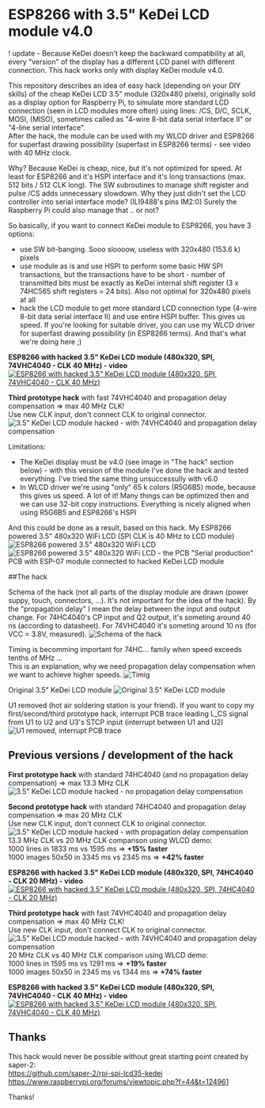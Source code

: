 # ESP8266 with 3.5" KeDei LCD module v4.0

! update - Because KeDei doesn't keep the backward compatibility at all, every "version" of the display has a different LCD panel with different connection. This hack works only with display KeDei module v4.0.

This repository describes an idea of easy hack (depending on your DIY skills) of the cheap KeDei LCD 3.5" module (320x480 pixels), originally sold as a display option for Raspberry Pi, to simulate more standard LCD connection (seen in LCD modules more often) using lines: /CS, D/C, SCLK, MOSI, (MISO), sometimes called as "4-wire 8-bit data serial interface II" or "4-line serial interface".<br>
After the hack, the module can be used with my WLCD driver and ESP8266 for superfast drawing possibility (superfast in ESP8266 terms) - see video with 40 MHz clock.

Why? Because KeDei is cheap, nice, but it's not optimized for speed. At least for ESP8266 and it's HSPI interface and it's long transactions (max. 512 bits / 512 CLK long). The SW subroutines to manage shift register and pulse /CS adds unnecessary slowdown. Why they just didn't set the LCD controller into serial interface mode? (ILI9488's pins IM2:0) Surely the Raspberry Pi could also manage that .. or not?

So basically, if you want to connect KeDei module to ESP8266, you have 3 options:
- use SW bit-banging. Sooo sloooow, useless with 320x480 (153.6 k) pixels
- use module as is and use HSPI to perform some basic HW SPI transactions, but the transactions have to be short - number of transmitted bits must be exactly as KeDei internal shift register (3 x 74HC565 shift registers = 24 bits). Also not optimal for 320x480 pixels at all
- hack the LCD module to get more standard LCD connection type (4-wire 8-bit data serial interface II) and use entire HSPI buffer. This gives us speed. If you're looking for suitable driver, you can use my WLCD driver for superfast drawing possibility (in ESP8266 terms). And that's what we're doing here ;)

<b>ESP8266 with hacked 3.5" KeDei LCD module (480x320, SPI, 74VHC4040 - CLK 40 MHz) - video</b><br>
[![ESP8266 with hacked 3.5" KeDei LCD module (480x320, SPI, 74VHC4040 - CLK 40 MHz)](http://img.youtube.com/vi/7dyVdiZUw1o/1.jpg)](http://www.youtube.com/watch?v=7dyVdiZUw1o)

<b>Third prototype hack</b> with fast 74VHC4040 and propagation delay compensation => max 40 MHz CLK!<br>
Use new CLK input, don't connect CLK to original connector.
![3.5" KeDei LCD module hacked - with 74VHC4040 and propagation delay compensation](https://raw.githubusercontent.com/wdim0/esp8266_with_KeDei_lcd_module/master/module_hacked_vhc_with_compensation.jpg)

Limitations:
- The KeDei display must be v4.0 (see image in "The hack" section below) - with this version of the module I've done the hack and tested everything. I've tried the same thing unsuccessully with v6.0
- In WLCD driver we're using "only" 65 k colors (R5G6B5) mode, because this gives us speed. A lot of it! Many things can be optimized then and we can use 32-bit copy instructions. Everything is nicely aligned when using R5G6B5 and ESP8266's HSPI

And this could be done as a result, based on this hack. My ESP8266 powered 3.5" 480x320 WiFi LCD (SPI CLK is 40 MHz to LCD module)<br>
![ESP8266 powered 3.5" 480x320 WiFi LCD](https://raw.githubusercontent.com/wdim0/esp8266_with_KeDei_lcd_module/master/ESP8266_with_KeDei_LCD_final.jpg)
![ESP8266 powered 3.5" 480x320 WiFi LCD - the PCB](https://raw.githubusercontent.com/wdim0/esp8266_with_KeDei_lcd_module/master/ESP8266_with_KeDei_LCD_final_PCB.jpg)
"Serial production" PCB with ESP-07 module connected to hacked KeDei LCD module

##The hack

Schema of the hack (not all parts of the display module are drawn (power suppy, touch, connectors, ...). It's not important for the idea of the hack). By the "propagation delay" I mean the delay between the input and output change. For 74HC4040's CP input and Q2 output, it's someting around 40 ns (according to datasheet). For 74VHC4040 it's someting around 10 ns (for VCC = 3.8V, measured).
![Schema of the hack](https://raw.githubusercontent.com/wdim0/esp8266_with_KeDei_lcd_module/master/schema.jpg)

Timing is becomming important for 74HC... family when speed exceeds tenths of MHz ...<br>
This is an explanation, why we need propagation delay compensation when we want to achieve higher speeds.
![Timig](https://raw.githubusercontent.com/wdim0/esp8266_with_KeDei_lcd_module/master/timing.jpg)

Original 3.5" KeDei LCD module
![Original 3.5" KeDei LCD module](https://raw.githubusercontent.com/wdim0/esp8266_with_KeDei_lcd_module/master/module_original.jpg)

U1 removed (hot air soldering station is your friend). If you want to copy my first/second/third prototype hack, interrupt PCB trace leading L_CS signal from U1 to U2 and U3's STCP input (interrupt between U1 and U2)
![U1 removed, interrupt PCB trace](https://raw.githubusercontent.com/wdim0/esp8266_with_KeDei_lcd_module/master/module_U1_removed_interrupt_PCB_trace.jpg)

## Previous versions / development of the hack

<b>First prototype hack</b> with standard 74HC4040 (and no propagation delay compensation) => max 13.3 MHz CLK
![3.5" KeDei LCD module hacked - no propagation delay compensation](https://raw.githubusercontent.com/wdim0/esp8266_with_KeDei_lcd_module/master/module_hacked_no_compensation.jpg)

<b>Second prototype hack</b> with standard 74HC4040 and propagation delay compensation => max 20 MHz CLK<br>
Use new CLK input, don't connect CLK to original connector.
![3.5" KeDei LCD module hacked - with propagation delay compensation](https://raw.githubusercontent.com/wdim0/esp8266_with_KeDei_lcd_module/master/module_hacked_with_compensation.jpg)
<br>13.3 MHz CLK vs 20 MHz CLK comparison using WLCD demo:<br>
1000 lines in 1833 ms vs 1595 ms => <b>+15% faster</b><br>
1000 images 50x50 in 3345 ms vs 2345 ms => <b>+42% faster</b>

<b>ESP8266 with hacked 3.5" KeDei LCD module (480x320, SPI, 74HC4040 - CLK 20 MHz) - video</b><br>
[![ESP8266 with hacked 3.5" KeDei LCD module (480x320, SPI, 74HC4040 - CLK 20 MHz)](http://img.youtube.com/vi/NzYD4sONz20/1.jpg)](http://www.youtube.com/watch?v=NzYD4sONz20)

<b>Third prototype hack</b> with fast 74VHC4040 and propagation delay compensation => max 40 MHz CLK!<br>
Use new CLK input, don't connect CLK to original connector.
![3.5" KeDei LCD module hacked - with 74VHC4040 and propagation delay compensation](https://raw.githubusercontent.com/wdim0/esp8266_with_KeDei_lcd_module/master/module_hacked_vhc_with_compensation.jpg)
<br>20 MHz CLK vs 40 MHz CLK comparison using WLCD demo:<br>
1000 lines in 1595 ms vs 1291 ms => <b>+19% faster</b><br>
1000 images 50x50 in 2345 ms vs 1344 ms => <b>+74% faster</b>

<b>ESP8266 with hacked 3.5" KeDei LCD module (480x320, SPI, 74VHC4040 - CLK 40 MHz) - video</b><br>
[![ESP8266 with hacked 3.5" KeDei LCD module (480x320, SPI, 74VHC4040 - CLK 40 MHz)](http://img.youtube.com/vi/7dyVdiZUw1o/1.jpg)](http://www.youtube.com/watch?v=7dyVdiZUw1o)

## Thanks

This hack would never be possible without great starting point created by saper-2:<br>
https://github.com/saper-2/rpi-spi-lcd35-kedei<br>
https://www.raspberrypi.org/forums/viewtopic.php?f=44&t=124961

Thanks!
